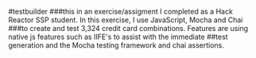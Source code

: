 #testbuilder
###this in an exercise/assigment I completed as a Hack Reactor SSP student.  In this exercise, I use JavaScript, Mocha and Chai
###to create and test 3,324 credit card combinations.  Features are using native js features such as IIFE's to assist with the immediate ##test generation and the Mocha testing framework and chai assertions.
